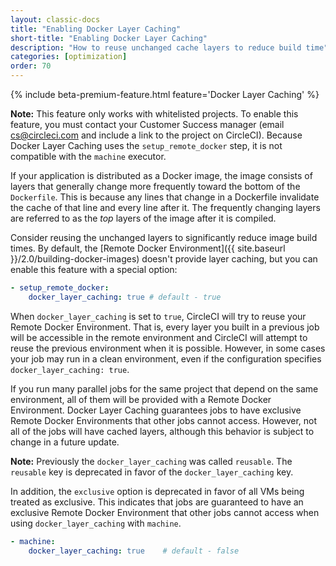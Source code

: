 ```yaml
---
layout: classic-docs
title: "Enabling Docker Layer Caching"
short-title: "Enabling Docker Layer Caching"
description: "How to reuse unchanged cache layers to reduce build time"
categories: [optimization]
order: 70
---
```


{% include beta-premium-feature.html feature='Docker Layer Caching' %}

**Note:** This feature only works with whitelisted projects. To enable this feature, you must contact your Customer Success manager (email cs@circleci.com and include a link to the project on CircleCI). Because Docker Layer Caching uses the `setup_remote_docker` step, it is not compatible with the `machine` executor.

If your application is distributed as a Docker image, the image consists of layers that generally change more frequently toward the bottom of the `Dockerfile`. This is because any lines that change in a Dockerfile invalidate the cache of that line and every line after it. The frequently changing layers are referred to as the *top* layers of the image after it is compiled.

Consider reusing the unchanged layers to significantly reduce image build times. By default, the [Remote Docker Environment]({{ site.baseurl }}/2.0/building-docker-images) doesn't provide layer caching, but you can enable this feature with a special option:

``` YAML
- setup_remote_docker:
    docker_layer_caching: true # default - true  
```

When `docker_layer_caching` is set to `true`, CircleCI will try to reuse your Remote Docker Environment. That is, every layer you built in a previous job will be accessible in the remote environment and CircleCI will attempt to reuse the previous environment when it is possible. However, in some cases your job may run in a clean environment, even if the configuration specifies `docker_layer_caching: true`.

If you run many parallel jobs for the same project that depend on the same environment, all of them will be provided with a Remote Docker Environment. Docker Layer Caching guarantees jobs to have exclusive Remote Docker Environments that other jobs cannot access. However, not all of the jobs will have cached layers, although this behavior is subject to change in a future update.

**Note:** Previously the `docker_layer_caching` was called `reusable`. The `reusable` key is deprecated in favor of the `docker_layer_caching` key. 

In addition, the `exclusive` option is deprecated in favor of all VMs being treated as exclusive. This indicates that jobs are guaranteed to have an exclusive Remote Docker Environment that other jobs cannot access when using `docker_layer_caching` with `machine`.

``` YAML
- machine:
    docker_layer_caching: true    # default - false
```

